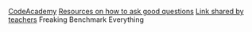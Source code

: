 [CodeAcademy](https://www.codecademy.com/learn)
[Resources on how to ask good questions](https://gist.github.com/ericweissman/fb0241e226227867b6bc70a4d49227f5)
[Link shared by teachers](https://www.loom.com/share/f05362155f5f4e1c959e92c94776e98e)
Freaking Benchmark Everything
